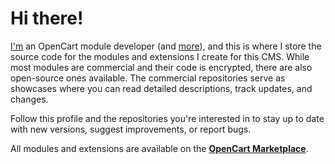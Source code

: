 # Hi there!

[I'm](@anykeyist) an OpenCart module developer (and [more](https://github.com/codyverse)), and this is where I store the source code for the modules and extensions I create for this CMS. While most modules are commercial and their code is encrypted, there are also open-source ones available. The commercial repositories serve as showcases where you can read detailed descriptions, track updates, and changes.

Follow this profile and the repositories you're interested in to stay up to date with new versions, suggest improvements, or report bugs.

All modules and extensions are available on the [**OpenCart Marketplace**](https://marketplace.ocmod.space).
